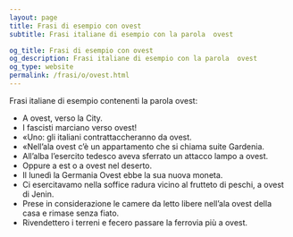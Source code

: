 ```yaml
---
layout: page
title: Frasi di esempio con ovest 
subtitle: Frasi italiane di esempio con la parola  ovest

og_title: Frasi di esempio con ovest 
og_description: Frasi italiane di esempio con la parola  ovest
og_type: website
permalink: /frasi/o/ovest.html
---
```


Frasi italiane di esempio contenenti la parola ovest:


- A ovest, verso la City.
- I fascisti marciano verso ovest!
- «Uno: gli italiani contrattaccheranno da ovest.
- «Nell’ala ovest c’è un appartamento che si chiama suite Gardenia.
- All’alba l’esercito tedesco aveva sferrato un attacco lampo a ovest.
- Oppure a est o a ovest nel deserto.
- Il lunedì la Germania Ovest ebbe la sua nuova moneta.
- Ci esercitavamo nella soffice radura vicino al frutteto di peschi, a ovest di Jenin.
- Prese in considerazione le camere da letto libere nell’ala ovest della casa e rimase senza fiato.
- Rivendettero i terreni e fecero passare la ferrovia più a ovest.
